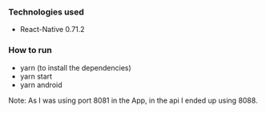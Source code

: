 ### Technologies used

- React-Native 0.71.2


### How to run

- yarn (to install the dependencies)
- yarn start
- yarn android

Note: As I was using port 8081 in the App, in the api I ended up using 8088.
